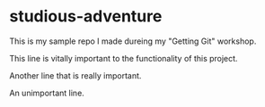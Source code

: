# studious-adventure
This is my sample repo I made dureing my "Getting Git" workshop.

This line is vitally important to the functionality of this project.

Another line that is really important.

An unimportant line.
